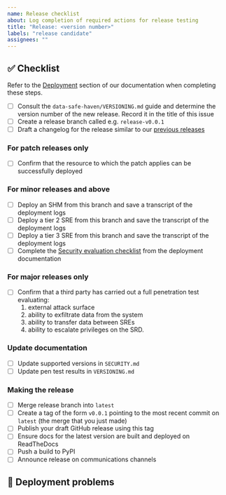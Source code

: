 ```yaml
---
name: Release checklist
about: Log completion of required actions for release testing
title: "Release: <version number>"
labels: "release candidate"
assignees: ""
---
```


## :white_check_mark: Checklist

<!--
Before reporting a problem please check the following. Replace the empty checkboxes [ ] below with checked ones [x] accordingly.
-->

Refer to the [Deployment](https://data-safe-haven.readthedocs.io/en/latest/deployment) section of our documentation when completing these steps.

- [ ] Consult the `data-safe-haven/VERSIONING.md` guide and determine the version number of the new release. Record it in the title of this issue
- [ ] Create a release branch called e.g. `release-v0.0.1`
- [ ] Draft a changelog for the release similar to our [previous releases](https://github.com/alan-turing-institute/data-safe-haven/releases)

### For patch releases only

- [ ] Confirm that the resource to which the patch applies can be successfully deployed

### For minor releases and above

- [ ] Deploy an SHM from this branch and save a transcript of the deployment logs
- [ ] Deploy a tier 2 SRE from this branch and save the transcript of the deployment logs
- [ ] Deploy a tier 3 SRE from this branch and save the transcript of the deployment logs
- [ ] Complete the [Security evaluation checklist](https://data-safe-haven.readthedocs.io/en/latest/deployment/security_checklist.html) from the deployment documentation

### For major releases only

- [ ] Confirm that a third party has carried out a full penetration test evaluating:
    1. external attack surface
    1. ability to exfiltrate data from the system
    1. ability to transfer data between SREs
    1. ability to escalate privileges on the SRD.

### Update documentation

- [ ] Update supported versions in `SECURITY.md`
- [ ] Update pen test results in `VERSIONING.md`

### Making the release

- [ ] Merge release branch into `latest`
- [ ] Create a tag of the form `v0.0.1` pointing to the most recent commit on `latest` (the merge that you just made)
- [ ] Publish your draft GitHub release using this tag
- [ ] Ensure docs for the latest version are built and deployed on ReadTheDocs
- [ ] Push a build to PyPI
- [ ] Announce release on communications channels

## :deciduous_tree: Deployment problems

<!--
Keep a record in this issue of problems and fixes implemented during the release process. Be sure to update the changelog if any new commits are added to the release branch.
-->
